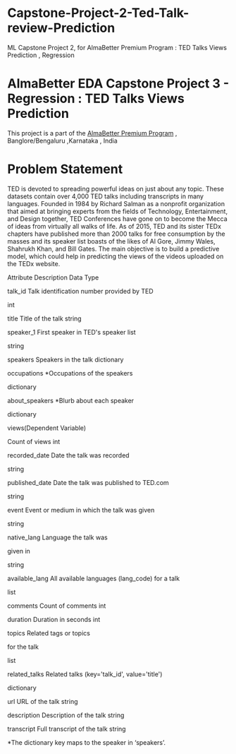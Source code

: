 # Capstone-Project-2-Ted-Talk-review-Prediction
ML Capstone Project 2, for AlmaBetter Premium Program : TED Talks Views Prediction , Regression
# AlmaBetter EDA Capstone Project 3 - Regression : TED Talks Views Prediction

This project is a part of the [AlmaBetter Premium Program](https://www.almabetter.com/) , Banglore/Bengaluru ,Karnataka , India

# Problem Statement
TED is devoted to spreading powerful ideas on just about any topic. These datasets contain over
4,000 TED talks including transcripts in many languages.
Founded in 1984 by Richard Salman as a nonprofit organization
that aimed at bringing experts from the fields of Technology, Entertainment, and Design
together, TED Conferences have gone on to become the Mecca of ideas from virtually all
walks of life. As of 2015, TED and its sister TEDx chapters have published more than 2000
talks for free consumption by the masses and its speaker list boasts of the likes of Al Gore,
Jimmy Wales, Shahrukh Khan, and Bill Gates.
The main objective is to build a predictive model, which could help in predicting the views of
the videos uploaded on the TEDx website.

Attribute Description Data Type

talk_id Talk identification
number provided by
TED

int

title Title of the talk string

speaker_1 First speaker in TED's
speaker list

string

speakers Speakers in the talk dictionary

occupations *Occupations of the
speakers

dictionary

about_speakers *Blurb about each
speaker

dictionary

views(Dependent
Variable)

Count of views int

recorded_date Date the talk was
recorded

string

published_date Date the talk was
published to TED.com

string

event Event or medium in
which the talk was given

string

native_lang Language the talk was

given in

string

available_lang All available languages
(lang_code) for a talk

list

comments Count of comments int

duration Duration in seconds int

topics Related tags or topics

for the talk

list

related_talks Related talks
(key='talk_id',
value='title')

dictionary

url URL of the talk string

description Description of the talk string

transcript Full transcript of the talk string

*The dictionary key maps to the speaker in ‘speakers’.
